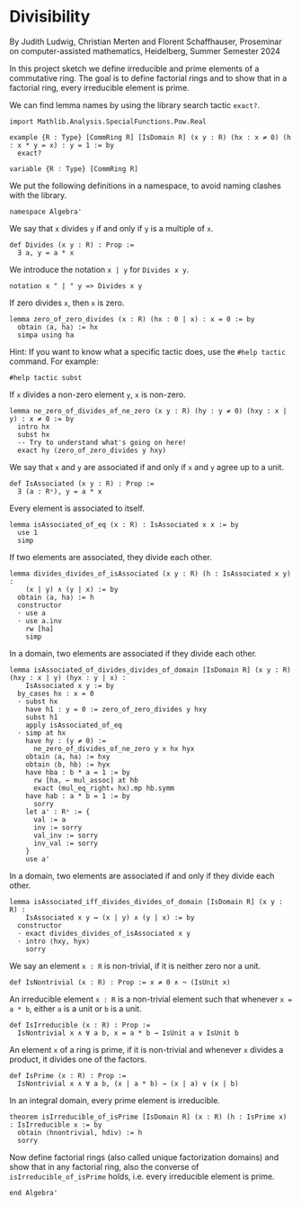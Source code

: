 # Divisibility

By Judith Ludwig, Christian Merten and Florent Schaffhauser,
Proseminar on computer-assisted mathematics,
Heidelberg, Summer Semester 2024

In this project sketch we define irreducible and prime elements of a commutative ring. The goal is to define factorial rings and to show that in a factorial ring, every irreducible element is prime.

We can find lemma names by using the library search tactic `exact?`.

```lean
import Mathlib.Analysis.SpecialFunctions.Pow.Real

example {R : Type} [CommRing R] [IsDomain R] (x y : R) (hx : x ≠ 0) (h : x * y = x) : y = 1 := by
  exact?

variable {R : Type} [CommRing R]
```

We put the following definitions in a namespace, to avoid naming clashes with the library.

```lean
namespace Algebra'
```

We say that `x` divides `y` if and only if `y` is a multiple of `x`.

```lean
def Divides (x y : R) : Prop :=
  ∃ a, y = a * x
```

We introduce the notation `x | y` for `Divides x y`.

```lean
notation x " | " y => Divides x y
```

If zero divides `x`, then `x` is zero.

```lean
lemma zero_of_zero_divides (x : R) (hx : 0 | x) : x = 0 := by
  obtain ⟨a, ha⟩ := hx
  simpa using ha
```

Hint: If you want to know what a specific tactic does, use the `#help tactic` command. For example:

```lean
#help tactic subst
```

If `x` divides a non-zero element `y`, `x` is non-zero.

```lean
lemma ne_zero_of_divides_of_ne_zero (x y : R) (hy : y ≠ 0) (hxy : x | y) : x ≠ 0 := by
  intro hx
  subst hx
  -- Try to understand what's going on here!
  exact hy (zero_of_zero_divides y hxy)
```

We say that `x` and `y` are associated if and only if `x` and `y` agree up to a unit.

```lean
def IsAssociated (x y : R) : Prop :=
  ∃ (a : Rˣ), y = a * x
```

Every element is associated to itself.

```lean
lemma isAssociated_of_eq (x : R) : IsAssociated x x := by
  use 1
  simp
```

If two elements are associated, they divide each other.

```lean
lemma divides_divides_of_isAssociated (x y : R) (h : IsAssociated x y) :
    (x | y) ∧ (y | x) := by
  obtain ⟨a, ha⟩ := h
  constructor
  · use a
  · use a.inv
    rw [ha]
    simp
```

In a domain, two elements are associated if they divide each other.

```lean
lemma isAssociated_of_divides_divides_of_domain [IsDomain R] (x y : R) (hxy : x | y) (hyx : y | x) :
    IsAssociated x y := by
  by_cases hx : x = 0
  · subst hx
    have h1 : y = 0 := zero_of_zero_divides y hxy
    subst h1
    apply isAssociated_of_eq
  · simp at hx
    have hy : (y ≠ 0) :=
      ne_zero_of_divides_of_ne_zero y x hx hyx
    obtain ⟨a, ha⟩ := hxy
    obtain ⟨b, hb⟩ := hyx
    have hba : b * a = 1 := by
      rw [ha, ← mul_assoc] at hb
      exact (mul_eq_right₀ hx).mp hb.symm
    have hab : a * b = 1 := by
      sorry
    let a' : Rˣ := {
      val := a
      inv := sorry
      val_inv := sorry
      inv_val := sorry
    }
    use a'
```

In a domain, two elements are associated if and only if they divide each other.

```lean
lemma isAssociated_iff_divides_divides_of_domain [IsDomain R] (x y : R) :
    IsAssociated x y ↔ (x | y) ∧ (y | x) := by
  constructor
  · exact divides_divides_of_isAssociated x y
  · intro ⟨hxy, hyx⟩
    sorry
```

We say an element `x : R` is non-trivial, if it is neither zero nor a unit.

```lean
def IsNontrivial (x : R) : Prop := x ≠ 0 ∧ ¬ (IsUnit x)
```

An irreducible element `x : R` is a non-trivial element such that whenever `x = a * b`, either `a` is a unit or `b` is a unit.

```lean
def IsIrreducible (x : R) : Prop :=
  IsNontrivial x ∧ ∀ a b, x = a * b → IsUnit a ∨ IsUnit b
```

An element `x` of a ring is prime, if it is non-trivial and whenever `x` divides a product, it divides one of the factors.

```lean
def IsPrime (x : R) : Prop :=
  IsNontrivial x ∧ ∀ a b, (x | a * b) → (x | a) ∨ (x | b)
```

In an integral domain, every prime element is irreducible.

```lean
theorem isIrreducible_of_isPrime [IsDomain R] (x : R) (h : IsPrime x) : IsIrreducible x := by
  obtain ⟨hnontrivial, hdiv⟩ := h
  sorry
```

Now define factorial rings (also called unique factorization domains) and show that in any factorial ring,
also the converse of `isIrreducible_of_isPrime` holds, i.e. every irreducible element is prime.

```lean
end Algebra'
```
